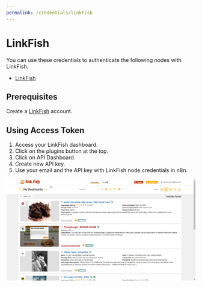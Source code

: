 ```yaml
---
permalink: /credentials/linkFish
---
```


# LinkFish

You can use these credentials to authenticate the following nodes with LinkFish.
- [LinkFish](../../nodes-library/nodes/LinkFish/README.md)


## Prerequisites

Create a [LinkFish](https://link.fish/) account.

## Using Access Token

1. Access your LinkFish dashboard.
2. Click on the plugins button at the top.
3. Click on API Dashboard.
4. Create new API key.
5. Use your email and the API key with LinkFish node credentials in n8n.

![Getting LinkFish credentials](./using-access-token.gif)
